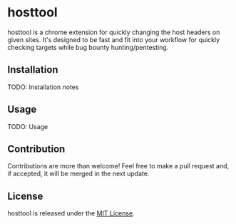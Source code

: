 # hosttool

hosttool is a chrome extension for quickly changing the host headers on given sites. It's designed to be fast and fit into your workflow for quickly checking targets while bug bounty hunting/pentesting.

## Installation
TODO: Installation notes

## Usage
TODO: Usage

## Contribution
Contributions are more than welcome! Feel free to make a pull request and, if accepted, it will be merged in the next update.

## License
hosttool is released under the [MIT License](https://opensource.org/licenses/MIT).
